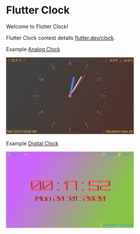# Flutter Clock

Welcome to Flutter Clock!

Flutter Clock contest details [flutter.dev/clock](https://flutter.dev/clock).

Example [Analog Clock](analog_clock)

<img src='analog_clock/analog.gif' width='350'>

Example [Digital Clock](digital_clock)

<img src='digital_clock/digital.gif' width='350'>

